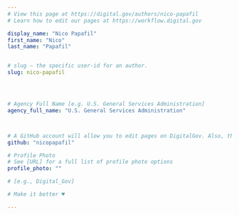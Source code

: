 ```yaml
---
# View this page at https://digital.gov/authors/nico-papafil
# Learn how to edit our pages at https://workflow.digital.gov

display_name: "Nico Papafil"
first_name: "Nico"
last_name: "Papafil"


# slug — the specific user-id for an author.
slug: nico-papafil




# Agency Full Name [e.g. U.S. General Services Administration]
agency_full_name: "U.S. General Services Administration"



# A GitHub account will allow you to edit pages on DigitalGov. Also, the image used in your GitHub account can be used to populate your digital.gov profile photo. Learn more about getting a Github account at [URL]
github: "nicopapafil"

# Profile Photo
# See [URL] for a full list of profile photo options
profile_photo: ""

# [e.g., Digital_Gov]

# Make it better ♥

---
```


